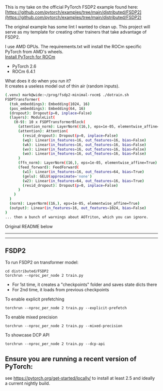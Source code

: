 
This is my take on the official PyTorch FSDP2 example found here:</br>
[https://github.com/pytorch/examples/tree/main/distributed/FSDP2](https://github.com/pytorch/examples/tree/main/distributed/FSDP2)

The original example has some lint I wanted to clean up.  This project will serve as my template for creating other trainers that take advantage of FSDP2. 

I use AMD GPUs. The requirements.txt will install the ROCm specific PyTorch from AMD's wheels.</br>
[Install PyTorch for ROCm](https://rocm.docs.amd.com/projects/radeon/en/latest/docs/install/native_linux/install-pytorch.html#install-pytorch-via-pip)

- PyTorch 2.6
- ROCm 6.4.1

What does it do when you run it?</br>
It creates a useless model out of thin air (random inputs).
```bash
(.venv) mark@wide:~/prog/fsdp2-minimal-rocm$ ./dotrain.sh 
FSDPTransformer(
  (tok_embeddings): Embedding(1024, 16)
  (pos_embeddings): Embedding(64, 16)
  (dropout): Dropout(p=0, inplace=False)
  (layers): ModuleList(
    (0-9): 10 x FSDPTransformerBlock(
      (attention_norm): LayerNorm((16,), eps=1e-05, elementwise_affine=True)
      (attention): Attention(
        (resid_dropout): Dropout(p=0, inplace=False)
        (wq): Linear(in_features=16, out_features=16, bias=False)
        (wk): Linear(in_features=16, out_features=16, bias=False)
        (wv): Linear(in_features=16, out_features=16, bias=False)
        (wo): Linear(in_features=16, out_features=16, bias=False)
      )
      (ffn_norm): LayerNorm((16,), eps=1e-05, elementwise_affine=True)
      (feed_forward): FeedForward(
        (w1): Linear(in_features=16, out_features=64, bias=True)
        (gelu): GELU(approximate='none')
        (w2): Linear(in_features=64, out_features=16, bias=True)
        (resid_dropout): Dropout(p=0, inplace=False)
      )
    )
  )
  (norm): LayerNorm((16,), eps=1e-05, elementwise_affine=True)
  (output): Linear(in_features=16, out_features=1024, bias=False)
)
... then a bunch of warnings about AOTriton, which you can ignore.
```

Original README below
***
***

## FSDP2
To run FSDP2 on transformer model:
```
cd distributed/FSDP2
torchrun --nproc_per_node 2 train.py
```
* For 1st time, it creates a "checkpoints" folder and saves state dicts there
* For 2nd time, it loads from previous checkpoints

To enable explicit prefetching
```
torchrun --nproc_per_node 2 train.py --explicit-prefetch
```

To enable mixed precision
```
torchrun --nproc_per_node 2 train.py --mixed-precision
```

To showcase DCP API
```
torchrun --nproc_per_node 2 train.py --dcp-api
```

## Ensure you are running a recent version of PyTorch:
see https://pytorch.org/get-started/locally/ to install at least 2.5 and ideally a current nightly build.

